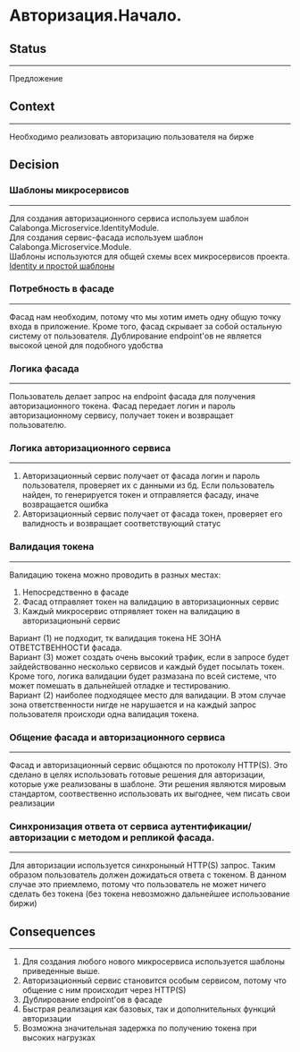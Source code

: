 
# Авторизация.Начало.

## Status
---
Предложение

## Context
---
Необходимо реализовать авторизацию пользователя на бирже

## Decision
### Шаблоны микросервисов
---
Для создания авторизационного сервисa используем шаблон Calabonga.Microservice.IdentityModule.  
Для создания сервис-фасада используем шаблон Calabonga.Microservice.Module.  
Шаблоны используются для общей схемы всех микросервисов проекта.  
[Identity и простой шаблоны](https://github.com/Calabonga/Microservice-Template/tree/master/AspNetCore%20v6.0/MinimalAPI)

### Потребность в фасаде
---
Фасад нам необходим, потому что мы хотим иметь одну общую точку входа в приложение. Кроме того, фасад скрывает за собой остальную систему от пользователя. Дублирование endpoint'ов не является высокой ценой для подобного удобства


### Логика фасада
---
Пользователь делает запрос на endpoint фасада для получения авторизационного токена. Фасад передает логин и пароль авторизационному сервису,
получает токен и возвращает пользователю.

### Логика авторизационного сервиса
---
1. Авторизационный сервис получает от фасада логин и пароль пользователя, проверяет их с данными из бд. Если пользователь найден, то генерируется
токен и отправляется фасаду, иначе возвращается ошибка
2. Авторизационный сервис получает от фасада токен, проверяет его валидность и возвращает соответствующий статус

### Валидация токена
---
Валидацию токена можно проводить в разных местах:
1. Непосредственно в фасаде
2. Фасад отправляет токен на валидацию в авторизационных сервис
3. Каждый микросервис отпрявляет токен на валидацию в авторизационынй сервис

Вариант (1) не подходит, тк валидация токена НЕ ЗОНА ОТВЕТСТВЕННОСТИ фасада.  
Вариант (3) может создать очень высокий трафик, если в запросе будет зайдействованно несколько сервисов и каждый будет посылать токен. Кроме того, логика валидации будет размазана по всей системе, что может помешать в дальнейшей отладке и тестированию.  
Вариант (2) наиболее подходящее место для валидации. В этом случае зона ответственности нигде не нарушается и на каждый запрос пользователя происходи одна валидация токена.

### Общение фасада и авторизационного сервиса
---
Фасад и авторизационный сервис общаются по протоколу HTTP(S). Это сделано в целях использовать готовые решения для авторизации, которые уже реализованы
в шаблоне. Эти решения являются мировым стандартом, соотвественно использовать их выгоднее, чем писать свои реализации


### Синхронизация ответа от сервиса аутентификации/авторизации с методом и репликой фасада.
---
Для авторизации используется синхроныный HTTP(S) запрос. Таким образом пользователь должен дожидаться ответа с токеном. В данном случае это приемлемо, потому что пользователь не может ничего сделать без токена (без токена невозможно дальнейшее использование биржи)


## Consequences
---
1. Для создания любого нового микросервиса используется шаблоны приведенные выше.  
2. Авторизационный сервис становится особым сервисом, потому что общение с ним происходит через HTTP(S)
3. Дублирование endpoint'ов в фасаде
4. Быстрая реализация как базовых, так и дополнительных функций авторизации
5. Возможна значительная задержка по получению токена при высоких нагрузках
